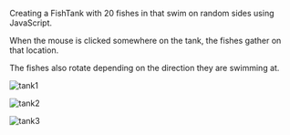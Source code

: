 Creating a FishTank with 20 fishes in that swim on random sides using JavaScript. 

When the mouse is clicked somewhere on the tank, the fishes gather on that location.

The fishes also rotate depending on the direction they are swimming at.


![tank1](https://user-images.githubusercontent.com/74405864/142602264-88b5e2d2-d533-48d5-99d7-10c152ab05d0.png)

![tank2](https://user-images.githubusercontent.com/74405864/142602279-2eadc9fb-bef5-40f2-9c26-a74a7624920a.png)

![tank3](https://user-images.githubusercontent.com/74405864/142602291-b0046534-4741-46c6-b9da-49a8532fa903.png)
